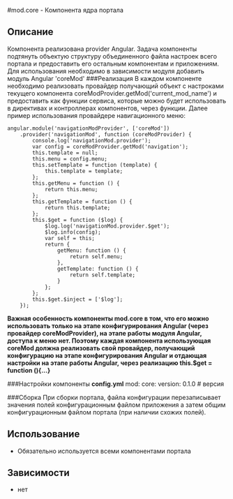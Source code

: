 #mod.core - Компонента ядра портала
## Описание
Компонента реализована provider Angular. Задача компоненты подтянуть объектую структуру
объединенного файла настроек всего портала и предоставить его остальным компонентам и приложениям.
Для использования необходимо в зависимости модуля добавить модуль Angular 'coreMod'
###Реализация
В каждом компоненте необходимо реализовать провайдер получающий объект с настроками текущего компонента
coreModProvider.getMod('current_mod_name')
и предоставить как функции сервиса, которые можно будет использовать в директивах и контроллерах компонентов,
через функции. Далее пример использования провайдере навигационного меню:

    angular.module('navigationModProvider', ['coreMod'])
        .provider('navigationMod', function (coreModProvider) {
            console.log('navigationMod.provider');
            var config = coreModProvider.getMod('navigation');
            this.template = null;
            this.menu = config.menu;
            this.setTemplate = function (template) {
                this.template = template;
            };
            this.getMenu = function () {
                return this.menu;
            };
            this.getTemplate = function () {
                return this.template;
            };
            this.$get = function ($log) {
                $log.log('navigationMod.provider.$get');
                $log.info(config);
                var self = this;
                return {
                    getMenu: function () {
                        return self.menu;
                    },
                    getTemplate: function () {
                        return self.template;
                    }
                };
            };
            this.$get.$inject = ['$log'];
        });

**Важная особенность компоненты mod.core в том, что его можно использовать только на этапе конфигурирования Angular
(через провайдер сoreModProvider),
на этапе работы модуля Angular, доступа к меню нет. Поэтому каждая компонента использующая coreMod должна
реализовать свой провайдер, получающий конфигурацию на этапе конфигурирования Angular и отдающая настройки
на этапе работы Angular, через реализацию this.$get = function (){...}**


###Настройки компоненты
**config.yml**
    mod:
        core:
            version: 0.1.0 # версия

###Сборка
При сборки портала, файла конфигурации перезаписывает значения полей конфигурационным файлом
приложения а затем общим конфигурационным файлом портала (при наличии схожих полей).

## Использование
- Обязательно используется всеми компонентами портала

## Зависимости
- нет

